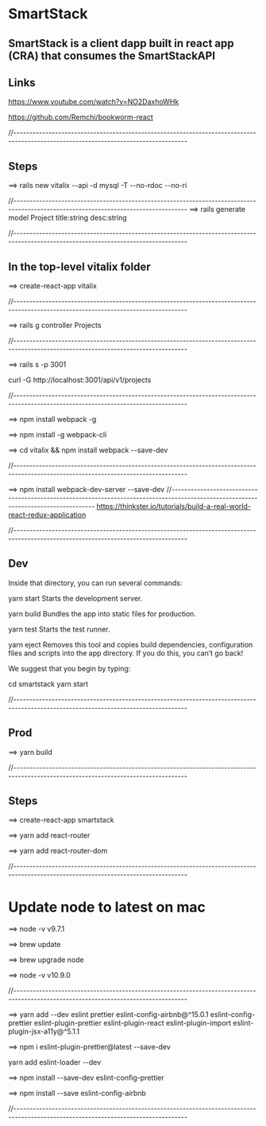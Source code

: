 # SmartStack

## SmartStack is a client dapp built in react app (CRA) that consumes the SmartStackAPI

## Links
https://www.youtube.com/watch?v=NO2DaxhoWHk

https://github.com/Remchi/bookworm-react


//------------------------------------------------------------------------------------------------------------------------------------
## Steps
==> rails new vitalix --api -d mysql -T --no-rdoc --no-ri

//------------------------------------------------------------------------------------------------------------------------------------
==> rails generate model Project title:string desc:string

//------------------------------------------------------------------------------------------------------------------------------------


## In the top-level vitalix folder
==> create-react-app vitalix

//------------------------------------------------------------------------------------------------------------------------------------

==> rails g controller Projects

//------------------------------------------------------------------------------------------------------------------------------------

==> rails s -p 3001



curl -G http://localhost:3001/api/v1/projects

//------------------------------------------------------------------------------------------------------------------------------------

==> npm install webpack -g

==> npm install -g webpack-cli

==> cd vitalix && npm install webpack --save-dev


//------------------------------------------------------------------------------------------------------------------------------------

==> npm install webpack-dev-server --save-dev
//------------------------------------------------------------------------------------------------------------------------------------
https://thinkster.io/tutorials/build-a-real-world-react-redux-application

//------------------------------------------------------------------------------------------------------------------------------------
## Dev
Inside that directory, you can run several commands:

  yarn start
    Starts the development server.

  yarn build
    Bundles the app into static files for production.

  yarn test
    Starts the test runner.

  yarn eject
    Removes this tool and copies build dependencies, configuration files
    and scripts into the app directory. If you do this, you can’t go back!

We suggest that you begin by typing:

  cd smartstack
  yarn start

//------------------------------------------------------------------------------------------------------------------------------------

## Prod

==> yarn build


//------------------------------------------------------------------------------------------------------------------------------------
## Steps
==> create-react-app smartstack

==> yarn add react-router

==> yarn add react-router-dom

//------------------------------------------------------------------------------------------------------------------------------------


# Update node to latest on mac

  ==> node -v
v9.7.1

==> brew update

==> brew upgrade node

==> node -v
v10.9.0

//------------------------------------------------------------------------------------------------------------------------------------

==> yarn add --dev eslint prettier eslint-config-airbnb@^15.0.1 eslint-config-prettier eslint-plugin-prettier eslint-plugin-react eslint-plugin-import eslint-plugin-jsx-a11y@^5.1.1

==> npm i eslint-plugin-prettier@latest --save-dev

yarn add eslint-loader --dev

==> npm install --save-dev eslint-config-prettier

==> npm install --save eslint-config-airbnb

//------------------------------------------------------------------------------------------------------------------------------------
